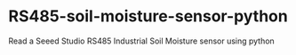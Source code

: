 # RS485-soil-moisture-sensor-python
Read a Seeed Studio RS485 Industrial Soil Moisture sensor using python
